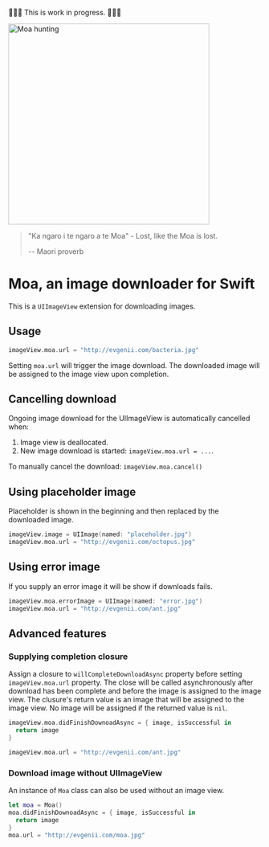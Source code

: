 🔨🔨🔨 This is work in progress. 🔨🔨🔨

<img src='https://raw.githubusercontent.com/evgenyneu/moa/master/Graphics/Hunting_Moa.jpg' alt='Moa hunting' width='400'>

> "Ka ngaro i te ngaro a te Moa" - Lost, like the Moa is lost.
>
> -- Maori proverb

# Moa, an image downloader for Swift

This is a `UIImageView` extension for downloading images.

## Usage

```Swift
imageView.moa.url = "http://evgenii.com/bacteria.jpg"
```
Setting `moa.url` will trigger the image download.
The downloaded image will be assigned to the image view upon completion.

## Cancelling download

Ongoing image download for the UIImageView is automatically cancelled when:

1. Image view is deallocated.
2. New image download is started: `imageView.moa.url = ...`.

To manually cancel the download: `imageView.moa.cancel()`

## Using placeholder image

Placeholder is shown in the beginning and then replaced by the downloaded image.

```Swift
imageView.image = UIImage(named: "placeholder.jpg")
imageView.moa.url = "http://evgenii.com/octopus.jpg"
```

## Using error image

If you supply an error image it will be show if downloads fails.

```Swift
imageView.moa.errorImage = UIImage(named: "error.jpg")
imageView.moa.url = "http://evgenii.com/ant.jpg"
```


## Advanced features

### Supplying completion closure

Assign a closure to `willCompleteDownloadAsync` property before setting `imageView.moa.url` property.
The close will be called asynchronously after download has been complete and before the image
is assigned to the image view. The clusure's return value is an image that will be assigned to the
image view. No image will be assigned if the returned value is `nil`.

```Swift
imageView.moa.didFinishDownoadAsync = { image, isSuccessful in
  return image
}

imageView.moa.url = "http://evgenii.com/ant.jpg"
```

### Download image without UIImageView

An instance of `Moa` class can also be used without an image view.

```Swift
let moa = Moa()
moa.didFinishDownoadAsync = { image, isSuccessful in
  return image
}
moa.url = "http://evgenii.com/moa.jpg"
```




